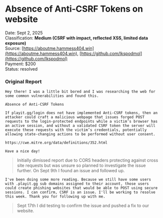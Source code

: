 # Absence of Anti-CSRF Tokens on website

Date: Sept 2, 2025<br/>
Classification: **Medium (CSRF with impact, reflected XSS, limited data exposure)**<br/>
Source: [https://aboutme.hammess404.win](https://aboutme.hammess404.win), [https://github.com/lkspodmol](https://github.com/lkspodmol)<br/>
Payment: $200<br/>
Status: resolved<br/>

### Original Report
```
Hey there! I was a little bit bored and I was researching the web for some common vulnerabilities and found this.

Absence of Anti-CSRF Tokens

If playit.gg/login does not have implemented Anti-CSRF tokens, then an attacker could craft a malicious webpage that issues forged POST requests to the login-protected endpoints while a victim’s browser has an active session, and without a validated CSRF token the server will execute these requests with the victim’s credentials, potentially allowing state-changing actions to be performed without user consent.  

https://cwe.mitre.org/data/definitions/352.html

Have a nice day!
```

> Initially dimissed report due to CORS headers protecting against cross site requests but was unsure so planned to investigate the issue further. On Sept 9th I found an issue and followed up.

```
I've been doing some more reading. Because we still have some users with .playit.gg sub domains assigned to their account, those users could create phishing websites that would be able to POST using secure sessions. I can confirm, CSRF is an issue. I'll be working to resolve this week. Thank you for following up with me.
```

> Sept 17th I did testing to confirm the issue and pushed a fix to our website.
